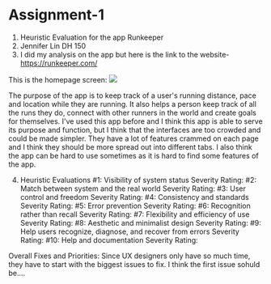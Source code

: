 # Assignment-1
1. Heuristic Evaluation for the app Runkeeper
2. Jennifer Lin DH 150
3. I did my analysis on the app but here is the link to the website- https://runkeeper.com/

This is the homepage screen:
![](https://jenlin5368.github.io/Assignment-1/home.PNG)


The purpose of the app is to keep track of a user's running distance, pace and location while they are running. It also helps a person keep track of all the runs they do, connect with other runners in the world and create goals for themselves. I've used this app before and I think this app is able to serve its purpose and function, but I think that the interfaces are too crowded and could be made simpler. They have a lot of features crammed on each page and I think they should be more spread out into different tabs. I also think the app can be hard to use sometimes as it is hard to find some features of the app.

4. Heuristic Evaluations
#1: Visibility of system status
Severity Rating:
#2: Match between system and the real world
Severity Rating:
#3: User control and freedom
Severity Rating:
#4: Consistency and standards
Severity Rating:
#5: Error prevention
Severity Rating:
#6: Recognition rather than recall
Severity Rating:
#7: Flexibility and efficiency of use
Severity Rating:
#8: Aesthetic and minimalist design
Severity Rating:
#9: Help users recognize, diagnose, and recover from errors
Severity Rating:
#10: Help and documentation
Severity Rating:

Overall Fixes and Priorities:
Since UX designers only have so much time, they have to start with the biggest issues to fix. I think the first issue sohuld be....

